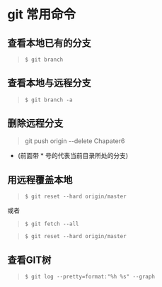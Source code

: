 # git 常用命令
## 查看本地已有的分支
>`$ git branch`
 
## 查看本地与远程分支
>`$ git branch -a`

## 删除远程分支
> git push origin --delete Chapater6

* (前面带 * 号的代表当前目录所处的分支)

## 用远程覆盖本地
>`$ git reset --hard origin/master` 

或者


>`$ git fetch --all` 

>`$ git reset --hard origin/master`



## 查看GIT树
> `$ git log --pretty=format:"%h %s" --graph`